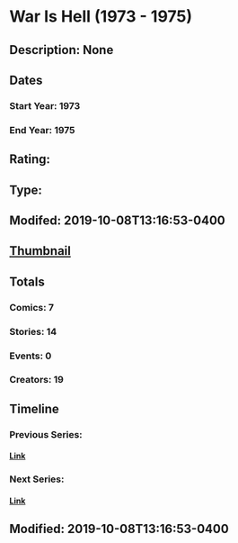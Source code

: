 # War Is Hell (1973 - 1975)
## Description: None
## Dates
### Start Year: 1973
### End Year: 1975
## Rating: 
## Type: 
## Modifed: 2019-10-08T13:16:53-0400
## [Thumbnail](http://i.annihil.us/u/prod/marvel/i/mg/6/c0/5a87159c28d2d.jpg)
## Totals
### Comics: 7
### Stories: 14
### Events: 0
### Creators: 19
## Timeline
### Previous Series: 
#### [Link]()
### Next Series: 
#### [Link]()
## Modified: 2019-10-08T13:16:53-0400